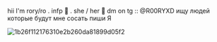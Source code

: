 hii I'm rory/ro . infp 🎀 . she / her 🖤
      dm on tg  :: @R00RYXD
ищу людей которые будут мне сосать пиши Я

![1b26f112176310e2b260da81899d05f2](https://github.com/user-attachments/assets/f008ad6e-7768-4362-9152-9478cd2428af) 
